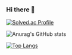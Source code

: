 ### Hi there 👋

[![Solved.ac Profile](http://mazassumnida.wtf/api/v2/generate_badge?boj=lyn0227)](https://solved.ac/lyn0227/)

![Anurag's GitHub stats](https://github-readme-stats.vercel.app/api?username=flylofty&show_icons=true&theme=cobalt)

[![Top Langs](https://github-readme-stats.vercel.app/api/top-langs/?username=flylofty&layout=compact&theme=cobalt)](https://github.com/anuraghazra/github-readme-stats)

<!--
**flylofty/flylofty** is a ✨ _special_ ✨ repository because its `README.md` (this file) appears on your GitHub profile.

Here are some ideas to get you started:

- 🔭 I’m currently working on ...
- 🌱 I’m currently learning ...
- 👯 I’m looking to collaborate on ...
- 🤔 I’m looking for help with ...
- 💬 Ask me about ...
- 📫 How to reach me: ...
- 😄 Pronouns: ...
- ⚡ Fun fact: ...
-->
